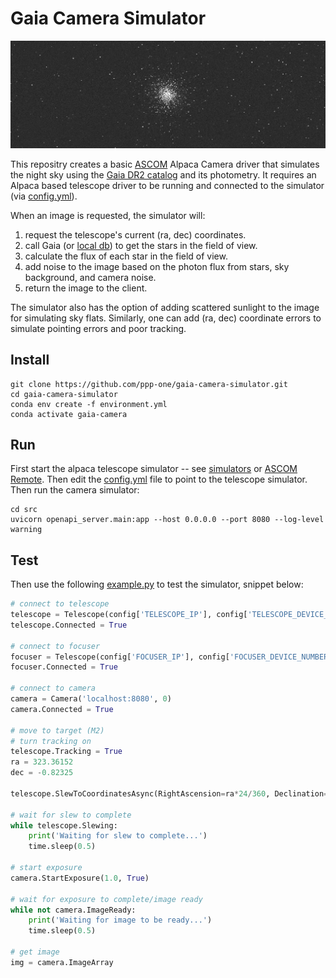 
# Gaia Camera Simulator

![Example image](example.jpg)

This repositry creates a basic [ASCOM](https://www.ascom-standards.org/) Alpaca Camera driver that simulates the night sky using the [Gaia DR2 catalog](https://www.cosmos.esa.int/web/gaia/dr2) and its photometry.  It requires an Alpaca based telescope driver to be running and connected to the simulator (via [config.yml](src/config.yml)).

When an image is requested, the simulator will:
1. request the telescope's current (ra, dec) coordinates.
2. call Gaia (or [local db](https://github.com/ppp-one/gaia-tmass-sqlite)) to get the stars in the field of view.
3. calculate the flux of each star in the field of view.
4. add noise to the image based on the photon flux from stars, sky background, and camera noise.
5. return the image to the client.

The simulator also has the option of adding scattered sunlight to the image for simulating sky flats. Similarly, one can add (ra, dec) coordinate errors to simulate pointing errors and poor tracking.

## Install
```
git clone https://github.com/ppp-one/gaia-camera-simulator.git
cd gaia-camera-simulator
conda env create -f environment.yml
conda activate gaia-camera
```

## Run

First start the alpaca telescope simulator -- see [simulators](https://github.com/ASCOMInitiative/ASCOM.Alpaca.Simulators) or [ASCOM Remote](https://github.com/ASCOMInitiative/ASCOMRemote). Then edit the [config.yml](src/config.yml) file to point to the telescope simulator.  Then run the camera simulator:

```
cd src
uvicorn openapi_server.main:app --host 0.0.0.0 --port 8080 --log-level warning
```

## Test

Then use the following [example.py](example.py) to test the simulator, snippet below:

```python
# connect to telescope
telescope = Telescope(config['TELESCOPE_IP'], config['TELESCOPE_DEVICE_NUMBER'])
telescope.Connected = True

# connect to focuser
focuser = Telescope(config['FOCUSER_IP'], config['FOCUSER_DEVICE_NUMBER'])
focuser.Connected = True

# connect to camera
camera = Camera('localhost:8080', 0)
camera.Connected = True

# move to target (M2)
# turn tracking on
telescope.Tracking = True
ra = 323.36152
dec = -0.82325
 
telescope.SlewToCoordinatesAsync(RightAscension=ra*24/360, Declination=dec)

# wait for slew to complete
while telescope.Slewing:
    print('Waiting for slew to complete...')
    time.sleep(0.5)

# start exposure
camera.StartExposure(1.0, True)

# wait for exposure to complete/image ready
while not camera.ImageReady:
    print('Waiting for image to be ready...')
    time.sleep(0.5)

# get image
img = camera.ImageArray
```
